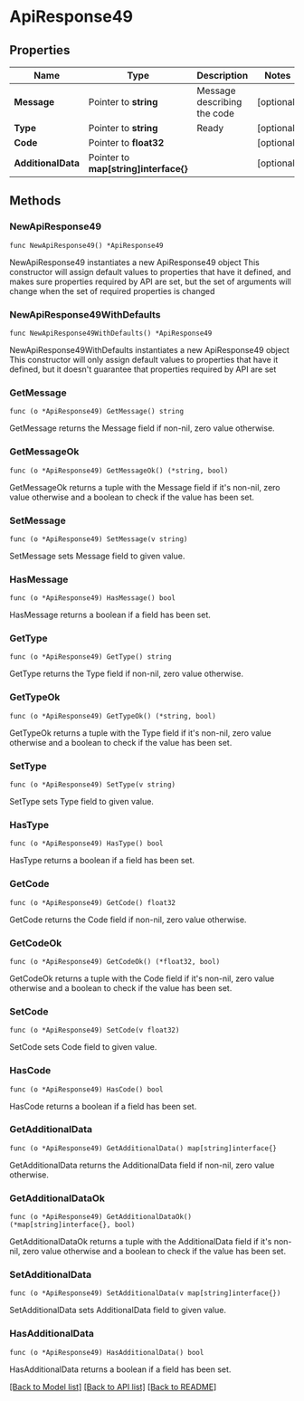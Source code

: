 # ApiResponse49

## Properties

Name | Type | Description | Notes
------------ | ------------- | ------------- | -------------
**Message** | Pointer to **string** | Message describing the code | [optional] 
**Type** | Pointer to **string** | Ready | [optional] 
**Code** | Pointer to **float32** |  | [optional] 
**AdditionalData** | Pointer to **map[string]interface{}** |  | [optional] 

## Methods

### NewApiResponse49

`func NewApiResponse49() *ApiResponse49`

NewApiResponse49 instantiates a new ApiResponse49 object
This constructor will assign default values to properties that have it defined,
and makes sure properties required by API are set, but the set of arguments
will change when the set of required properties is changed

### NewApiResponse49WithDefaults

`func NewApiResponse49WithDefaults() *ApiResponse49`

NewApiResponse49WithDefaults instantiates a new ApiResponse49 object
This constructor will only assign default values to properties that have it defined,
but it doesn't guarantee that properties required by API are set

### GetMessage

`func (o *ApiResponse49) GetMessage() string`

GetMessage returns the Message field if non-nil, zero value otherwise.

### GetMessageOk

`func (o *ApiResponse49) GetMessageOk() (*string, bool)`

GetMessageOk returns a tuple with the Message field if it's non-nil, zero value otherwise
and a boolean to check if the value has been set.

### SetMessage

`func (o *ApiResponse49) SetMessage(v string)`

SetMessage sets Message field to given value.

### HasMessage

`func (o *ApiResponse49) HasMessage() bool`

HasMessage returns a boolean if a field has been set.

### GetType

`func (o *ApiResponse49) GetType() string`

GetType returns the Type field if non-nil, zero value otherwise.

### GetTypeOk

`func (o *ApiResponse49) GetTypeOk() (*string, bool)`

GetTypeOk returns a tuple with the Type field if it's non-nil, zero value otherwise
and a boolean to check if the value has been set.

### SetType

`func (o *ApiResponse49) SetType(v string)`

SetType sets Type field to given value.

### HasType

`func (o *ApiResponse49) HasType() bool`

HasType returns a boolean if a field has been set.

### GetCode

`func (o *ApiResponse49) GetCode() float32`

GetCode returns the Code field if non-nil, zero value otherwise.

### GetCodeOk

`func (o *ApiResponse49) GetCodeOk() (*float32, bool)`

GetCodeOk returns a tuple with the Code field if it's non-nil, zero value otherwise
and a boolean to check if the value has been set.

### SetCode

`func (o *ApiResponse49) SetCode(v float32)`

SetCode sets Code field to given value.

### HasCode

`func (o *ApiResponse49) HasCode() bool`

HasCode returns a boolean if a field has been set.

### GetAdditionalData

`func (o *ApiResponse49) GetAdditionalData() map[string]interface{}`

GetAdditionalData returns the AdditionalData field if non-nil, zero value otherwise.

### GetAdditionalDataOk

`func (o *ApiResponse49) GetAdditionalDataOk() (*map[string]interface{}, bool)`

GetAdditionalDataOk returns a tuple with the AdditionalData field if it's non-nil, zero value otherwise
and a boolean to check if the value has been set.

### SetAdditionalData

`func (o *ApiResponse49) SetAdditionalData(v map[string]interface{})`

SetAdditionalData sets AdditionalData field to given value.

### HasAdditionalData

`func (o *ApiResponse49) HasAdditionalData() bool`

HasAdditionalData returns a boolean if a field has been set.


[[Back to Model list]](../README.md#documentation-for-models) [[Back to API list]](../README.md#documentation-for-api-endpoints) [[Back to README]](../README.md)



